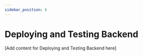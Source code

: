 ```yaml
---
sidebar_position: 6
---
```


# Deploying and Testing Backend

[Add content for Deploying and Testing Backend here]
